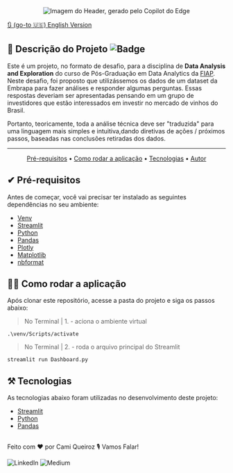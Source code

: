 <div align='center'>
<img src='img\Tech Challenge  FIAP PÓS TECH.png' alt='Imagem do Header, gerado pelo Copilot do Edge'>
</div>

[🔃 (go-to 🇺🇸) English Version](https://github.com/camimq/imigracao_canada/blob/main/README.md)

## 📝 Descrição do Projeto ![Badge](https://img.shields.io/static/v1?label=license&message=MIT&color=0677B9)
Este é um projeto, no formato de desafio, para a disciplina de **Data Analysis and Exploration** do curso de Pós-Graduação em Data Analytics da [FIAP](https://www.fiap.com.br/). Neste desafio, foi proposto que utilizássemos os dados de um dataset da Embrapa para fazer análises e responder algumas perguntas. Essas respostas deveriam ser apresentadas pensando em um grupo de investidores que estão interessados em investir no mercado de vinhos do Brasil.

Portanto, teoricamente, toda a análise técnica deve ser "traduzida" para uma linguagem mais simples e intuitiva,dando diretivas de ações / próximos passos, baseadas nas conclusões retiradas dos dados.

---

<p align="center">
 <a href="#pre-requisitos">Pré-requisitos</a> • 
 <a href="#como-usar">Como rodar a aplicação</a> • 
 <a href="#tecnologias">Tecnologias</a> • 
 <a href="#autor">Autor</a>
</p>

## ✔ Pré-requisitos

Antes de começar, você vai precisar ter instalado as seguintes dependências no seu ambiente:

- [Venv](https://pypi.org/project/virtualenv/)
- [Streamlit](https://streamlit.io/)
- [Python](https://www.python.org/)
- [Pandas](https://pandas.pydata.org/)
- [Plotly](https://plotly.com/)
- [Matplotlib](https://matplotlib.org/)
- [nbformat](https://pypi.org/project/nbformat/)

## 👩‍💻 Como rodar a aplicação

Após clonar este repositório, acesse a pasta do projeto e siga os passos abaixo:

> No Terminal | 1. - aciona o ambiente virtual

`.\venv/Scripts/activate`

> No Terminal | 2. - roda o arquivo principal do Streamlit

`streamlit run Dashboard.py`

## ⚒ Tecnologias

As tecnologias abaixo foram utilizadas no desenvolvimento deste projeto:

- [Streamlit](https://streamlit.io/)
- [Python](https://www.python.org/)
- [Pandas](https://pandas.pydata.org/)

##

Feito com ❤️ por Cami Queiroz 🎙 Vamos Falar!

![LinkedIn](https://img.shields.io/badge/linkedin-%230077B5.svg?style=for-the-badge&logo=linkedin&logoColor=white&link=https://www.linkedin.com/in/camilaqueiroz)  ![Medium](https://img.shields.io/badge/Medium-12100E?style=for-the-badge&logo=medium&logoColor=white&https://medium.com/@camimq/)

